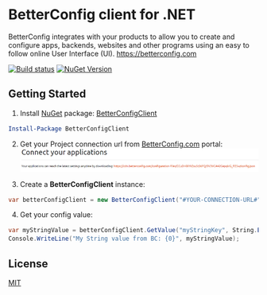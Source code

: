 # BetterConfig client for .NET
BetterConfig integrates with your products to allow you to create and configure apps, backends, websites and other programs using an easy to follow online User Interface (UI).
https://betterconfig.com  

[![Build status](https://ci.appveyor.com/api/projects/status/lbvu9ttawoioaprg?svg=true)](https://ci.appveyor.com/project/BetterConfig/betterconfigclient-dotnet) [![NuGet Version](https://buildstats.info/nuget/BetterConfigClient)](https://www.nuget.org/packages/BetterConfigClient/)
## Getting Started

 1. Install [NuGet](http://docs.nuget.org/docs/start-here/using-the-package-manager-console) package: [BetterConfigClient](https://www.nuget.org/packages/BetterConfigClient)
 ```PowerShell
 Install-Package BetterConfigClient
 ```
 2. Get your Project connection url from [BetterConfig.com](BetterConfig.com) portal:
![YourConnectionUrl](https://raw.githubusercontent.com/BetterConfig/BetterConfigClient-dotnet/master/media/readme01sml.png  "YourConnectionUrl")

 3. Create a **BetterConfigClient** instance:
```c#
var betterConfigClient = new BetterConfigClient("#YOUR-CONNECTION-URL#");
```
 4. Get your config value:
```c#
var myStringValue = betterConfigClient.GetValue("myStringKey", String.Empty);
Console.WriteLine("My String value from BC: {0}", myStringValue);
```

## License
[MIT](https://raw.githubusercontent.com/BetterConfig/BetterConfigClient-dotnet/master/LICENSE)
